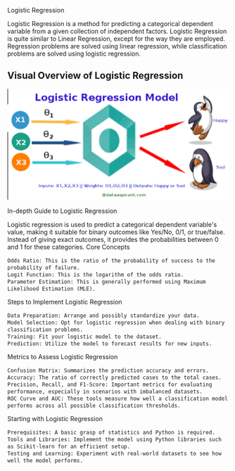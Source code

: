 Logistic Regression

Logistic Regression is a method for predicting a categorical dependent variable from a given collection of independent factors.
Logistic Regression is quite similar to Linear Regression, except for the way they are employed. Regression problems are solved using linear regression, while classification problems are solved using logistic regression.

## Visual Overview of Logistic Regression
<img src="/Supervised%20Machine%20Learning/images/logistic-regression.png" width="600">


In-depth Guide to Logistic Regression

Logistic regression is used to predict a categorical dependent variable's value, making it suitable for binary outcomes like Yes/No, 0/1, or true/false. Instead of giving exact outcomes, it provides the probabilities between 0 and 1 for these categories.
Core Concepts

    Odds Ratio: This is the ratio of the probability of success to the probability of failure.
    Logit Function: This is the logarithm of the odds ratio.
    Parameter Estimation: This is generally performed using Maximum Likelihood Estimation (MLE).

Steps to Implement Logistic Regression

    Data Preparation: Arrange and possibly standardize your data.
    Model Selection: Opt for logistic regression when dealing with binary classification problems.
    Training: Fit your logistic model to the dataset.
    Prediction: Utilize the model to forecast results for new inputs.

Metrics to Assess Logistic Regression

    Confusion Matrix: Summarizes the prediction accuracy and errors.
    Accuracy: The ratio of correctly predicted cases to the total cases.
    Precision, Recall, and F1-Score: Important metrics for evaluating performance, especially in scenarios with imbalanced datasets.
    ROC Curve and AUC: These tools measure how well a classification model performs across all possible classification thresholds.

Starting with Logistic Regression

    Prerequisites: A basic grasp of statistics and Python is required.
    Tools and Libraries: Implement the model using Python libraries such as Scikit-learn for an efficient setup.
    Testing and Learning: Experiment with real-world datasets to see how well the model performs.

